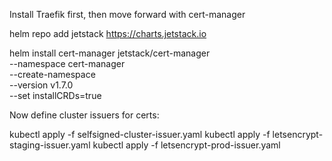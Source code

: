 Install Traefik first, then move forward with cert-manager

helm repo add jetstack https://charts.jetstack.io

helm install cert-manager jetstack/cert-manager \
--namespace cert-manager \
--create-namespace \
--version v1.7.0 \
--set installCRDs=true

Now define cluster issuers for certs:

kubectl apply -f selfsigned-cluster-issuer.yaml
kubectl apply -f letsencrypt-staging-issuer.yaml
kubectl apply -f letsencrypt-prod-issuer.yaml

